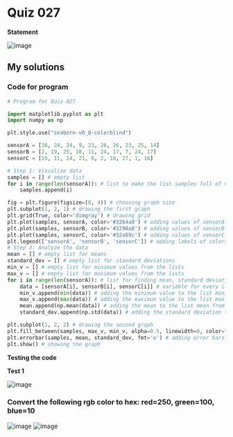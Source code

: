 # Quiz 027
**Statement**

![image](https://user-images.githubusercontent.com/111758436/203176827-72259f00-2973-447f-b7cb-336eea8ee717.png)

## My solutions
### Code for program
```.py
# Program for Quiz 027

import matplotlib.pyplot as plt
import numpy as np

plt.style.use("seaborn-v0_8-colorblind")

sensorA = [16, 24, 24, 9, 23, 26, 26, 23, 25, 14]
sensorB = [2, 19, 25, 10, 11, 24, 17, 7, 24, 17]
sensorC = [15, 11, 24, 21, 6, 2, 18, 27, 1, 16]

# Step 1: Visualize data
samples = [] # empty list
for i in range(len(sensorA)): # list to make the list samples full of values from 0 to the length of sensorA 
    samples.append(i)

fig = plt.figure(figsize=(8, 4)) # choosing graph size
plt.subplot(1, 2, 1) # drawing the first graph
plt.grid(True, color='dimgray') # drawing grid
plt.plot(samples, sensorA, color='#3264a8') # adding values of sensorA to the graph
plt.plot(samples, sensorB, color='#3290a8') # adding values of sensorB to the graph
plt.plot(samples, sensorC, color='#32a89c') # adding values of sensorC to the graph
plt.legend(['sensorA', 'sensorB', 'sensorC']) # adding labels of colors to the graph
# Step 3: Analyze the data
mean = [] # empty list for means
standard_dev = [] # empty list for standard deviations
min_v = [] # empty list for minimum values from the lists 
max_v = [] # empty list for maximum values from the lists
for i in range(len(sensorA)): # list for finding mean, standard deviation, minimum, and maximum values from the lists
    data = [sensorA[i], sensorB[i], sensorC[i]] # variable for every i-th element of sensorA, sensorB, and sensorC
    min_v.append(min(data)) # adding the minimum value to the list min_v from the i-th elements of sensorA, sensorB, and sensorC
    max_v.append(max(data)) # adding the maximum value to the list max_v from the i-th elements of sensorA, sensorB, and sensorC
    mean.append(np.mean(data)) # adding the mean to the list mean from the i-th elements of sensorA, sensorB, and sensorC
    standard_dev.append(np.std(data)) # adding the standard deviation to the list standard_dev from the i-th elements of sensorA, sensorB, and sensorC

plt.subplot(1, 2, 2) # drawing the second graph
plt.fill_between(samples, max_v, min_v, alpha=0.5, linewidth=0, color="#267a91") # filling the graph with color for showing the maximum and minumum values
plt.errorbar(samples, mean, standard_dev, fmt='o') # adding error bars to the graph
plt.show() # showing the graph
```
**Testing the code**

**Test 1**

![image](https://user-images.githubusercontent.com/111758436/202661195-1c311800-38ba-46cc-a541-ec756c1e1cfa.png)

### Convert the following rgb color to hex: red=250, green=100, blue=10

![image](https://user-images.githubusercontent.com/111758436/203700692-c0e9f4e8-b135-48e0-bd80-f6c0e6d10bd1.png)
![image](https://user-images.githubusercontent.com/111758436/202662435-b0d4e4e6-9f6a-477b-b727-0c402eb765e8.png)
